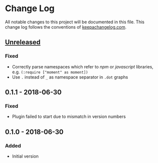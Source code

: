 # Change Log
All notable changes to this project will be documented in this file. This change log follows the conventions of [keepachangelog.com](http://keepachangelog.com/).

## [Unreleased]
### Fixed
- Correctly parse namespaces which refer to _npm_ or _javascript_ libraries, e.g. `(:require ["moment" as moment])`
- Use `.` instead of `_` as namespace separator in `.dot` graphs

## 0.1.1 - 2018-06-30
### Fixed
- Plugin failed to start due to mismatch in version numbers

## 0.1.0 - 2018-06-30
### Added
- Initial version

[Unreleased]: https://github.com/lassemaatta/lein-medusa/compare/0.1.1...HEAD
